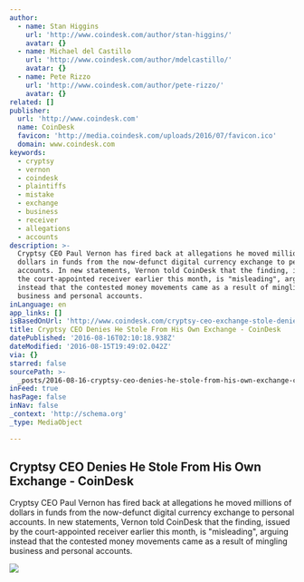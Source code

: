 ```yaml
---
author:
  - name: Stan Higgins
    url: 'http://www.coindesk.com/author/stan-higgins/'
    avatar: {}
  - name: Michael del Castillo
    url: 'http://www.coindesk.com/author/mdelcastillo/'
    avatar: {}
  - name: Pete Rizzo
    url: 'http://www.coindesk.com/author/pete-rizzo/'
    avatar: {}
related: []
publisher:
  url: 'http://www.coindesk.com'
  name: CoinDesk
  favicon: 'http://media.coindesk.com/uploads/2016/07/favicon.ico'
  domain: www.coindesk.com
keywords:
  - cryptsy
  - vernon
  - coindesk
  - plaintiffs
  - mistake
  - exchange
  - business
  - receiver
  - allegations
  - accounts
description: >-
  Cryptsy CEO Paul Vernon has fired back at allegations he moved millions of
  dollars in funds from the now-defunct digital currency exchange to personal
  accounts. In new statements, Vernon told CoinDesk that the finding, issued by
  the court-appointed receiver earlier this month, is "misleading", arguing
  instead that the contested money movements came as a result of mingling
  business and personal accounts.
inLanguage: en
app_links: []
isBasedOnUrl: 'http://www.coindesk.com/cryptsy-ceo-exchange-stole-denies-charges/'
title: Cryptsy CEO Denies He Stole From His Own Exchange - CoinDesk
datePublished: '2016-08-16T02:10:18.938Z'
dateModified: '2016-08-15T19:49:02.042Z'
via: {}
starred: false
sourcePath: >-
  _posts/2016-08-16-cryptsy-ceo-denies-he-stole-from-his-own-exchange-coindesk.md
inFeed: true
hasPage: false
inNav: false
_context: 'http://schema.org'
_type: MediaObject

---
```

<article style=""><h1>Cryptsy CEO Denies He Stole From His Own Exchange - CoinDesk</h1><p>Cryptsy CEO Paul Vernon has fired back at allegations he moved millions of dollars in funds from the now-defunct digital currency exchange to personal accounts. In new statements, Vernon told CoinDesk that the finding, issued by the court-appointed receiver earlier this month, is "misleading", arguing instead that the contested money movements came as a result of mingling business and personal accounts.</p><img src="https://media.coindesk.com/uploads/2016/08/Vernon.jpg" /></article>